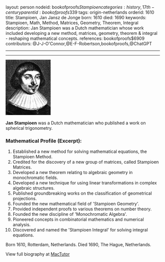 layout: person
nodeid: bookofproofs$Stampioen
categories: history,17th-century
parentid: bookofproofs$339
tags: origin-netherlands
orderid: 1610
title: Stampioen, Jan Jansz de Jonge
born: 1610
died: 1690
keywords: Stampioen, Math, Method, Matrices, Geometry, Theorem, Integral
description: Jan Stampioen was a Dutch mathematician whose work included developing a new method, matrices, geometry, theorem & integral - reshaping mathematical concepts.
references: bookofproofs$6909
contributors: @J-J-O'Connor,@E-F-Robertson,bookofproofs,@ChatGPT

---



---

![Stampioen.jpg](https://github.com/bookofproofs/bookofproofs.github.io/blob/main/_sources/_assets/images/portraits/Stampioen.jpg?raw=true)

**Jan Stampioen** was a Dutch mathematician who published a work on spherical trigonometry.

### Mathematical Profile (Excerpt):
1. Established a new method for solving mathematical equations, the Stampioen Method.
2. Credited for the discovery of a new group of matrices, called Stampioen Matrices.
3. Developed a new theorem relating to algebraic geometry in monochromatic fields.
4. Developed a new technique for using linear transformations in complex algebraic structures.
5. Published groundbreaking works on the classification of geometrical projections.
6. Founded the new mathematical field of 'Stampioen Geometry'.
7. Provided independent proofs to various theorems on number theory.
8. Founded the new discipline of 'Monochromatic Algebra'.
9. Pioneered concepts in combinatorial mathematics and numerical analysis.
10. Discovered and named the 'Stampioen Integral' for solving integral equations.

Born 1610, Rotterdam, Netherlands. Died 1690, The Hague, Netherlands.

View full biography at [MacTutor](https://mathshistory.st-andrews.ac.uk/Biographies/Stampioen/)
